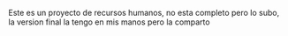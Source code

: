 Este es un proyecto de recursos humanos, no esta completo pero lo subo, la version final la tengo en mis manos pero la comparto
